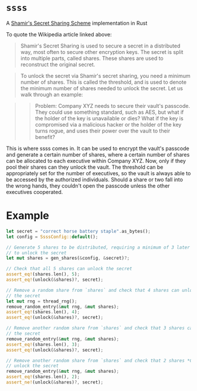 # `ssss`

A [Shamir's Secret Sharing Scheme](https://en.wikipedia.org/wiki/Shamir%27s_Secret_Sharing) implementation in Rust

To quote the Wikipedia article linked above:

> Shamir's Secret Sharing is used to secure a secret in a distributed way, most often to secure other encryption keys.
> The secret is split into multiple parts, called shares. These shares are used to reconstruct the original secret.

> To unlock the secret via Shamir's secret sharing, you need a minimum number of shares. This is called the threshold,
> and is used to denote the minimum number of shares needed to unlock the secret. Let us walk through an example:

>> Problem: Company XYZ needs to secure their vault's passcode. They could use something standard, such as AES, but what
>> if the holder of the key is unavailable or dies? What if the key is compromised via a malicious hacker or the holder
>> of the key turns rogue, and uses their power over the vault to their benefit?

This is where ssss comes in. It can be used to encrypt the vault's passcode and generate a certain number of shares,
where a certain number of shares can be allocated to each executive within Company XYZ. Now, only if they pool their
shares can they unlock the vault. The threshold can be appropriately set for the number of executives, so the vault
is always able to be accessed by the authorized individuals. Should a share or two fall into the wrong hands,
they couldn't open the passcode unless the other executives cooperated.

# Example

````rust
let secret = "correct horse battery staple".as_bytes();
let config = SsssConfig::default();

// Generate 5 shares to be distributed, requiring a minimum of 3 later
// to unlock the secret
let mut shares = gen_shares(&config, &secret)?;

// Check that all 5 shares can unlock the secret
assert_eq!(shares.len(), 5);
assert_eq!(unlock(&shares)?, secret);

// Remove a random share from `shares` and check that 4 shares can unlock
// the secret
let mut rng = thread_rng();
remove_random_entry(&mut rng, &mut shares);
assert_eq!(shares.len(), 4);
assert_eq!(unlock(&shares)?, secret);

// Remove another random share from `shares` and check that 3 shares can unlock
// the secret
remove_random_entry(&mut rng, &mut shares);
assert_eq!(shares.len(), 3);
assert_eq!(unlock(&shares)?, secret);

// Remove another random share from `shares` and check that 2 shares *CANNOT*
// unlock the secret
remove_random_entry(&mut rng, &mut shares);
assert_eq!(shares.len(), 2);
assert_ne!(unlock(&shares)?, secret);
